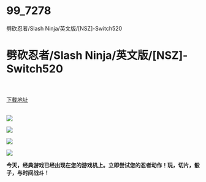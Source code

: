 # 99_7278
劈砍忍者/Slash Ninja/英文版/[NSZ]-Switch520
# 劈砍忍者/Slash Ninja/英文版/[NSZ]-Switch520
 <br/></br>
[下载地址](https://www.switch520.cc/article/7278 "下载地址")
<br/></br>

<p><span><strong><img src="https://www.switch520.cc/muke_img/upload_art_editor_20201111-1_5faa0e94dbdf5ea2e0fc9298f2dd0aa6.jpg"></strong></span></p>
<p><span><strong><img src="https://www.switch520.cc/muke_img/upload_art_editor_20201111-1_8b35d4bccae7973d258a5d824b9ae7b7.jpg"></strong></span></p>
<p><span><strong><img src="https://www.switch520.cc/muke_img/upload_art_editor_20201111-1_e8f7c5a64a1895f96d458628e6476b64.jpg"></strong></span></p>
<p><span><strong><img src="https://www.switch520.cc/muke_img/upload_art_editor_20201111-1_930092cbb8b7ce0571d4bf270c4becf1.jpg"></strong></span></p>
<p><span><strong>今天，经典游戏已经出现在您的游戏机上。立即尝试您的忍者动作！玩，切片，骰子，与时间战斗！</strong></span></p>
<p></p>
